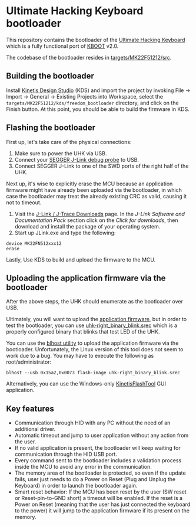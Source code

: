 # Ultimate Hacking Keyboard bootloader

This repository contains the bootloader of the [Ultimate Hacking Keyboard](https://ultimatehackingkeyboard.com/) which is a fully functional port of [KBOOT](http://www.nxp.com/products/microcontrollers-and-processors/arm-processors/kinetis-cortex-m-mcus/kinetis-symbols-footprints-and-models/kinetis-bootloader:KBOOT) v2.0. 

The codebase of the bootloader resides in [targets/MK22F51212/src](targets/MK22F51212/src).

## Building the bootloader

Install [Kinetis Design Studio](http://www.nxp.com/products/software-and-tools/run-time-software/kinetis-software-and-tools/ides-for-kinetis-mcus/kinetis-design-studio-integrated-development-environment-ide:KDS_IDE) (KDS) and import the project by invoking File -> Import -> General -> Existing Projects into Workspace, select the ` targets/MK22F51212/kds/freedom_bootloader` directory, and click on the Finish button. At this point, you should be able to build the firmware in KDS.

## Flashing the bootloader

First up, let's take care of the physical connections:

1. Make sure to power the UHK via USB.
2. Connect your [SEGGER J-Link debug probe](https://www.segger.com/jlink-debug-probes.html) to USB.
3. Connect SEGGER J-Link to one of the SWD ports of the right half of the UHK.

Next up, it's wise to explicitly erase the MCU because an application firmware might have already been uploaded via the bootloader, in which case the bootloader may treat the already existing CRC as valid, causing it not to timeout.

1. Visit the [J-Link / J-Trace Downloads](https://www.segger.com/downloads/jlink) page. In the *J-Link Software and Documentation Pack* section click on the *Click for downloads*, then download and install the package of your operating system.
2. Start up JLink.exe and type the following:

```
device MK22FN512xxx12
erase
```

Lastly, Use KDS to build and upload the firmware to the MCU.

## Uploading the application firmware via the bootloader

After the above steps, the UHK should enumerate as the bootloader over USB.

Ultimately, you will want to upload the [application firmware](https://github.com/UltimateHackingKeyboard/firmware), but in order to test the bootloader, you can use [uhk-right_binary_blink.srec](uhk-right_binary_blink.srec) which is a properly configured binary that blinks that test LED of the UHK.

You can use the [blhost utility](/bin/Tools/blhost) to upload the application firmware via the bootloader. Unfortunately, the Linux version of this tool does not seem to work due to a bug. You may have to execute the following as root/administrator:

```
blhost --usb 0x15a2,0x0073 flash-image uhk-right_binary_blink.srec 
```

Alternatively, you can use the Windows-only [KinetisFlashTool](/bin/Tools/KinetisFlashTool/win) GUI application.

## Key features

 * Communication through HID with any PC without the need of an additional driver.
 * Automatic timeout and jump to user application without any action from the user.
 * If no valid application is present, the bootloader will keep waiting for communication through the HID USB port.
 * Every command sent to the bootloader includes a validation process inside the MCU to avoid any error in the communication.
 * The memory area of the bootloader is protected, so even if the update fails, user just needs to do a Power on Reset (Plug and Unplug the Keyboard) in order to launch the bootloader again.
 * Smart reset behavior: If the MCU has been reset by the user (SW reset or Reset-pin-to-GND short) a timeout will be enabled. If the reset is a Power on Reset (meaning that the user has just connected the keyboard to the power) it will jump to the application firmware if its present on the memory.
